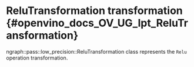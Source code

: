 # ReluTransformation transformation {#openvino_docs_OV_UG_lpt_ReluTransformation}

ngraph::pass::low_precision::ReluTransformation class represents the `Relu` operation transformation.
